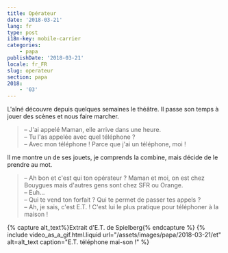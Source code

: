 ```yaml
---
title: Opérateur
date: '2018-03-21'
lang: fr
type: post
i18n-key: mobile-carrier
categories:
    - papa
publishDate: '2018-03-21'
locale: fr_FR
slug: operateur
section: papa
2018:
    - '03'
---
```


L'aîné découvre depuis quelques semaines le théâtre. Il passe son temps à jouer des scènes et nous faire marcher.

<!--more-->

> – J'ai appelé Maman, elle arrive dans une heure.  
> – Tu l'as appelée avec quel téléphone ?  
> – Avec mon téléphone ! Parce que j'ai un téléphone, moi !

Il me montre un de ses jouets, je comprends la combine, mais décide de le prendre au mot.

> – Ah bon et c'est qui ton opérateur ? Maman et moi, on est chez Bouygues mais d'autres gens sont chez SFR ou Orange.  
> – Euh…  
> – Qui te vend ton forfait ? Qui te permet de passer tes appels ?  
> – Ah, je sais, c'est E.T. ! C'est lui le plus pratique pour téléphoner à la maison !

{% capture alt_text%}Extrait d'E.T. de Spielberg{% endcapture %}
{% include video_as_a_gif.html.liquid
    url="/assets/images/papa/2018-03-21/et"
    alt=alt_text
    caption="E.T. téléphone mai-son !"
%}



